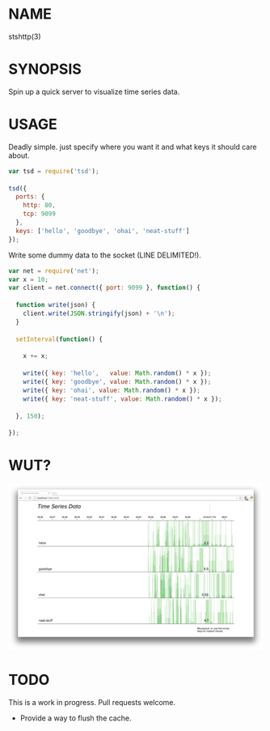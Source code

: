 # NAME
stshttp(3)

# SYNOPSIS
Spin up a quick server to visualize time series data.

# USAGE
Deadly simple. just specify where you want it and what keys it should care about.

```js
var tsd = require('tsd');

tsd({
  ports: {
    http: 80,
    tcp: 9099
  },
  keys: ['hello', 'goodbye', 'ohai', 'neat-stuff']
});
```

Write some dummy data to the socket (LINE DELIMITED!).
```js
var net = require('net');
var x = 10;
var client = net.connect({ port: 9099 }, function() {

  function write(json) {
    client.write(JSON.stringify(json) + '\n');
  }
  
  setInterval(function() {

    x += x;

    write({ key: 'hello',   value: Math.random() * x });
    write({ key: 'goodbye', value: Math.random() * x });
    write({ key: 'ohai', value: Math.random() * x });
    write({ key: 'neat-stuff', value: Math.random() * x });

  }, 150);

});
```

# WUT?
![screenshot](/screenshot.png)

# TODO
This is a work in progress. Pull requests welcome.

 - Provide a way to flush the cache.
